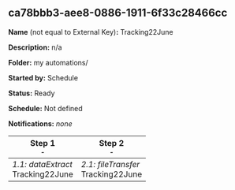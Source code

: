 ## ca78bbb3-aee8-0886-1911-6f33c28466cc

**Name** (not equal to External Key)**:** Tracking22June

**Description:** n/a

**Folder:** my automations/

**Started by:** Schedule

**Status:** Ready

**Schedule:** Not defined

**Notifications:** _none_


| Step 1<br>_<small>-</small>_ | Step 2<br>_<small>-</small>_ |
| --- | --- |
| _1.1: dataExtract_<br>Tracking22June | _2.1: fileTransfer_<br>Tracking22June |
